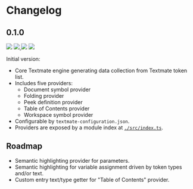 # Changelog

## 0.1.0

<a href="https://code.visualstudio.com/updates/v1_51" target="_blank"><img src="https://img.shields.io/static/v1.svg?style=flat-square&label=Compatibility&message=>=v1.51.0&logo=visualstudio&logoColor=cacde2&labelColor=333333&color=2196f3" /></a> <a href="https://github.com/SNDST00M/vscode-textmate-languageservice/tree/v0.1.0/"><img src="https://img.shields.io/static/v1.svg?style=flat-square&label=Release%20Date&message=2021-08-27&logo=googlecalendar&logoColor=cacde2&labelColor=333333&color=2196f3" /> <a href="https://github.com/SNDST00M/vscode-textmate-languageservice/projects/1/"><img src="https://img.shields.io/static/v1.svg?style=flat-square&label=Project%20Board&message=v0.1.0&logo=trello&logoColor=cacde2&labelColor=333333&color=2196f3" /></a> <a href="https://github.com/SNDST00M/vscode-textmate-languageservice/milestone/1/"><img src="https://img.shields.io/static/v1.svg?style=flat-square&label=Milestone&message=v0.1.0&logo=github&logoColor=cacde2&labelColor=333333&color=2196f3" /></a>

Initial version:

- Core Textmate engine generating data collection from Textmate token list.
- Includes five providers:
  - Document symbol provider
  - Folding provider
  - Peek definition provider
  - Table of Contents provider
  - Workspace symbol provider
- Configurable by `textmate-configuration.json`.
- Providers are exposed by a module index at [`./src/index.ts`][github-vsctmls-index].

## Roadmap

- Semantic highlighting provider for parameters.
- Semantic highlighting for variable assignment driven by token types and/or text.
- Custom entry text/type getter for "Table of Contents" provider.

<!-- Roadmap -->
[github-vsctmls-index]: https://github.com/SNDST00M/vscode-textmate-languageservice/blob/v0.1.0/src/index.ts
